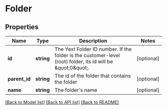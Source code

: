 # Folder

## Properties
Name | Type | Description | Notes
------------ | ------------- | ------------- | -------------
**id** | **string** | The Yext Folder ID number. If the folder is the customer-level (root) folder, its id will be \&quot;0\&quot;. | [optional] 
**parent_id** | **string** | The id of the folder that contains the folder | [optional] 
**name** | **string** | The folder&#39;s name | [optional] 

[[Back to Model list]](../README.md#documentation-for-models) [[Back to API list]](../README.md#documentation-for-api-endpoints) [[Back to README]](../README.md)


